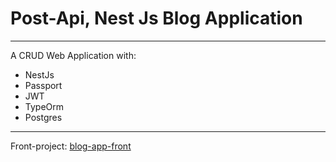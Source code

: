# Post-Api, Nest Js Blog Application
______
A CRUD Web Application with:
* NestJs 
* Passport
* JWT
* TypeOrm
* Postgres
________
Front-project: [blog-app-front](https://github.com/margl13/ng_blog)